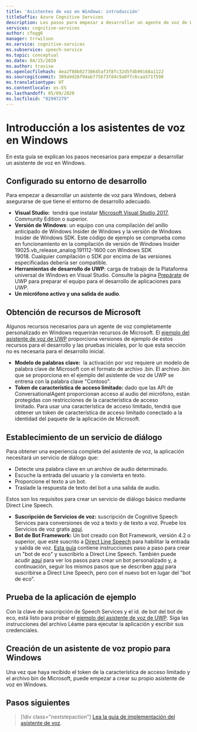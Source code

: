 ```yaml
---
title: 'Asistentes de voz en Windows: introducción'
titleSuffix: Azure Cognitive Services
description: Los pasos para empezar a desarrollar un agente de voz de Windows, incluida una referencia al inicio rápido del código de ejemplo.
services: cognitive-services
author: cfogg6
manager: trrwilson
ms.service: cognitive-services
ms.subservice: speech-service
ms.topic: conceptual
ms.date: 04/15/2020
ms.author: travisw
ms.openlocfilehash: 4ea2f88b02738645af3f8fc32d5fdb99168a1122
ms.sourcegitcommit: 309a9d26f94ab775673fd4c9a0ffc6caa571f598
ms.translationtype: HT
ms.contentlocale: es-ES
ms.lasthandoff: 05/09/2020
ms.locfileid: "82997279"
---
```

# <a name="getting-started-with-voice-assistants-on-windows"></a>Introducción a los asistentes de voz en Windows

En esta guía se explican los pasos necesarios para empezar a desarrollar un asistente de voz en Windows.

## <a name="set-up-your-development-environment"></a>Configurado su entorno de desarrollo

Para empezar a desarrollar un asistente de voz para Windows, deberá asegurarse de que tiene el entorno de desarrollo adecuado.

- **Visual Studio:**  tendrá que instalar [Microsoft Visual Studio 2017](https://visualstudio.microsoft.com/), Community Edition o superior.
- **Versión de Windows**: un equipo con una compilación del anillo anticipado de Windows Insider de Windows y la versión de Windows Insider de Windows SDK. Este código de ejemplo se comprueba como en funcionamiento en la compilación de versión de Windows Insider 19025.vb_release_analog.191112-1600 con Windows SDK 19018. Cualquier compilación o SDK por encima de las versiones especificadas debería ser compatible.
- **Herramientas de desarrollo de UWP**: carga de trabajo de la Plataforma universal de Windows en Visual Studio. Consulte la página [Prepárate](https://docs.microsoft.com/windows/uwp/get-started/get-set-up) de UWP para preparar el equipo para el desarrollo de aplicaciones para UWP.
- **Un micrófono activo y una salida de audio**.

## <a name="obtain-resources-from-microsoft"></a>Obtención de recursos de Microsoft

Algunos recursos necesarios para un agente de voz completamente personalizado en Windows requerirán recursos de Microsoft. El [ejemplo del asistente de voz de UWP](windows-voice-assistants-faq.md#the-uwp-voice-assistant-sample) proporciona versiones de ejemplo de estos recursos para el desarrollo y las pruebas iniciales, por lo que esta sección no es necesaria para el desarrollo inicial.

- **Modelo de palabras clave:**  la activación por voz requiere un modelo de palabra clave de Microsoft con el formato de archivo .bin. El archivo .bin que se proporciona en el ejemplo del asistente de voz de UWP se entrena con la palabra clave "Contoso".
- **Token de característica de acceso limitado:** dado que las API de ConversationalAgent proporcionan acceso al audio del micrófono, están protegidas con restricciones de la característica de acceso limitado. Para usar una característica de acceso limitado, tendrá que obtener un token de característica de acceso limitado conectado a la identidad del paquete de la aplicación de Microsoft.

## <a name="establish-a-dialog-service"></a>Establecimiento de un servicio de diálogo

Para obtener una experiencia completa del asistente de voz, la aplicación necesitará un servicio de diálogo que:

- Detecte una palabra clave en un archivo de audio determinado.
- Escuche la entrada del usuario y la convierta en texto.
- Proporcione el texto a un bot.
- Traslade la respuesta de texto del bot a una salida de audio.

Estos son los requisitos para crear un servicio de diálogo básico mediante Direct Line Speech.

- **Suscripción de Servicios de voz:** suscripción de Cognitive Speech Services para conversiones de voz a texto y de texto a voz. Pruebe los Servicios de voz gratis [aquí](https://docs.microsoft.com/azure/cognitive-services/speech-service/get-started).
- **Bot de Bot Framework:**  Un bot creado con Bot Framework, versión 4.2 o superior, que esté suscrito a [Direct Line Speech](https://docs.microsoft.com/azure/cognitive-services/speech-service/direct-line-speech) para habilitar la entrada y salida de voz. [Esta guía](https://docs.microsoft.com/azure/cognitive-services/speech-service/tutorial-voice-enable-your-bot-speech-sdk) contiene instrucciones paso a paso para crear un "bot de eco" y suscribirlo a Direct Line Speech. También puede acudir [aquí](https://blog.botframework.com/2018/05/07/build-a-microsoft-bot-framework-bot-with-the-bot-builder-sdk-v4/) para ver los pasos para crear un bot personalizado y, a continuación, seguir los mismos pasos que se describen [aquí](https://docs.microsoft.com/azure/cognitive-services/speech-service/tutorial-voice-enable-your-bot-speech-sdk) para suscribirse a Direct Line Speech, pero con el nuevo bot en lugar del "bot de eco".

## <a name="try-out-the-sample-app"></a>Prueba de la aplicación de ejemplo

Con la clave de suscripción de Speech Services y el id. de bot del bot de eco, está listo para probar el [ejemplo del asistente de voz de UWP](windows-voice-assistants-faq.md#the-uwp-voice-assistant-sample). Siga las instrucciones del archivo Léame para ejecutar la aplicación y escribir sus credenciales.

## <a name="create-your-own-voice-assistant-for-windows"></a>Creación de un asistente de voz propio para Windows

Una vez que haya recibido el token de la característica de acceso limitado y el archivo bin de Microsoft, puede empezar a crear su propio asistente de voz en Windows.

## <a name="next-steps"></a>Pasos siguientes

> [!div class="nextstepaction"]
> [Lea la guía de implementación del asistente de voz](windows-voice-assistants-implementation-guide.md).
